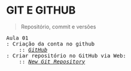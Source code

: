 # GIT E GITHUB
> Repositório, commit e versões

<pre>
Aula 01
: Criação da conta no github
    :: <i><a href='https://github.com/'>GitHub</a></i>
: Criar repositório no GitHub via Web:
    :: <i><a href='https://repo.new/'>New Git Repository</a></i>
</pre>

